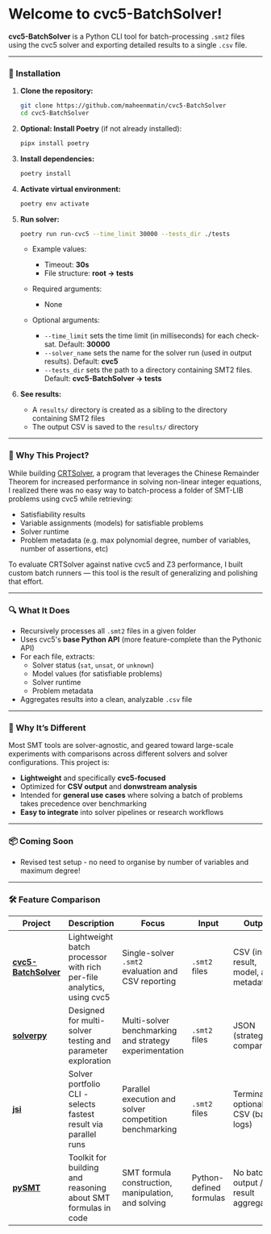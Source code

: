 # Welcome to cvc5-BatchSolver!

**cvc5-BatchSolver** is a Python CLI tool for batch-processing `.smt2` files using the cvc5 solver and exporting detailed results to a single `.csv` file.

---

### 🧰 Installation

1. **Clone the repository:**
   ```bash
   git clone https://github.com/maheenmatin/cvc5-BatchSolver
   cd cvc5-BatchSolver
   ```

2. **Optional: Install Poetry** (if not already installed):
   ```bash
   pipx install poetry
   ```

3. **Install dependencies:**
   ```bash
   poetry install
   ```

4. **Activate virtual environment:**
   ```bash
   poetry env activate
   ```

5. **Run solver:**
   ```bash
   poetry run run-cvc5 --time_limit 30000 --tests_dir ./tests
   ```
   - Example values:
      - Timeout: **30s**
      - File structure: **root -> tests**

   - Required arguments:
      - None

   - Optional arguments:
      - `--time_limit` sets the time limit (in milliseconds) for each check-sat. Default: **30000**
      - `--solver_name` sets the name for the solver run (used in output results). Default: **cvc5**
      - `--tests_dir` sets the path to a directory containing SMT2 files. Default: **cvc5-BatchSolver -> tests**

6. **See results:**
   - A `results/` directory is created as a sibling to the directory containing SMT2 files
   - The output CSV is saved to the `results/` directory
---

### 🚀 Why This Project?

While building [CRTSolver](https://github.com/maheenmatin/CRTSolver), a program that leverages the Chinese Remainder Theorem for increased performance in solving non-linear integer equations, I realized there was no easy way to batch-process a folder of SMT-LIB problems using cvc5 while retrieving:

- Satisfiability results
- Variable assignments (models) for satisfiable problems
- Solver runtime
- Problem metadata (e.g. max polynomial degree, number of variables, number of assertions, etc)

To evaluate CRTSolver against native cvc5 and Z3 performance, I built custom batch runners — this tool is the result of generalizing and polishing that effort.

---

### 🔍 What It Does

- Recursively processes all `.smt2` files in a given folder
- Uses cvc5's **base Python API** (more feature-complete than the Pythonic API)
- For each file, extracts:
  - Solver status (`sat`, `unsat`, or `unknown`)
  - Model values (for satisfiable problems)
  - Solver runtime
  - Problem metadata
- Aggregates results into a clean, analyzable `.csv` file

---

### 🧠 Why It’s Different

Most SMT tools are solver-agnostic, and geared toward large-scale experiments with comparisons across different solvers and solver configurations. This project is:
- **Lightweight** and specifically **cvc5-focused**
- Optimized for **CSV output** and **donwstream analysis**
- Intended for **general use cases** where solving a batch of problems takes precedence over benchmarking
- **Easy to integrate** into solver pipelines or research workflows

---

### 📦 Coming Soon
- Revised test setup - no need to organise by number of variables and maximum degree!

---

### 🛠️ Feature Comparison

| Project | Description | Focus | Input | Output |
|---------|-------------|-------|--------|--------|
| **[cvc5-BatchSolver](https://github.com/maheenmatin/cvc5-BatchSolver)** | Lightweight batch processor with rich per-file analytics, using cvc5 | Single-solver `.smt2` evaluation and CSV reporting | `.smt2` files | CSV (incl. result, model, and metadata) |
| **[solverpy](https://github.com/cbboyan/solverpy)** | Designed for multi-solver testing and parameter exploration | Multi-solver benchmarking and strategy experimentation | `.smt2` files | JSON (strategy comparison) |
| **[jsi](https://github.com/a16z/jsi)** | Solver portfolio CLI - selects fastest result via parallel runs | Parallel execution and solver competition benchmarking | `.smt2` files | Terminal + optional CSV (basic logs) |
| **[pySMT](https://github.com/pysmt/pysmt)** | Toolkit for building and reasoning about SMT formulas in code | SMT formula construction, manipulation, and solving | Python-defined formulas | No batch output / result aggregation |
